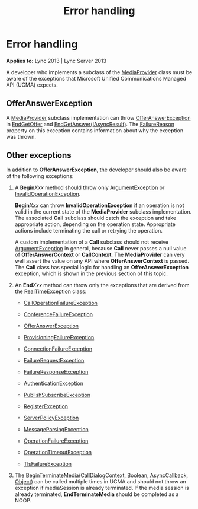 ﻿---
title: Error handling
TOCTitle: Error handling
ms:assetid: 039427ca-d9f6-4b31-986c-23db1850446c
ms:mtpsurl: https://msdn.microsoft.com/library/Dn466107(v=office.15)
ms:contentKeyID: 57103367
ms.date: 07/25/2014
mtps_version: v=office.15
---

# Error handling


**Applies to:** Lync 2013 | Lync Server 2013

A developer who implements a subclass of the [MediaProvider](https://msdn.microsoft.com/library/hh383767\(v=office.15\)) class must be aware of the exceptions that Microsoft Unified Communications Managed API (UCMA) expects.

## OfferAnswerException

A [MediaProvider](https://msdn.microsoft.com/library/hh383767\(v=office.15\)) subclass implementation can throw [OfferAnswerException](https://msdn.microsoft.com/library/hh382722\(v=office.15\)) in [EndGetOffer](https://msdn.microsoft.com/library/hh382852\(v=office.15\)) and [EndGetAnswer(IAsyncResult)](https://msdn.microsoft.com/library/hh383856\(v=office.15\)). The [FailureReason](https://msdn.microsoft.com/library/hh384728\(v=office.15\)) property on this exception contains information about why the exception was thrown.

## Other exceptions

In addition to **OfferAnswerException**, the developer should also be aware of the following exceptions:

1.  A **Begin***Xxx* method should throw only [ArgumentException](http://msdn2.microsoft.com/library/3w1b3114) or [InvalidOperationException](http://msdn2.microsoft.com/library/2asft85a).
    
    **Begin***Xxx* can throw **InvalidOperationException** if an operation is not valid in the current state of the **MediaProvider** subclass implementation. The associated **Call** subclass should catch the exception and take appropriate action, depending on the operation state. Appropriate actions include terminating the call or retrying the operation.
    
    A custom implementation of a **Call** subclass should not receive [ArgumentException](http://msdn2.microsoft.com/library/3w1b3114) in general, because **Call** never passes a null value of **OfferAnswerContext** or **CallContext**. The **MediaProvider** can very well assert the value on any API where **OfferAnswerContext** is passed. The **Call** class has special logic for handling an **OfferAnswerException** exception, which is shown in the previous section of this topic.

2.  An **End***Xxx* method can throw only the exceptions that are derived from the [RealTimeException](https://msdn.microsoft.com/library/hh385103\(v=office.15\)) class:
    
      - [CallOperationFailureException](https://msdn.microsoft.com/library/hh382522\(v=office.15\))
    
      - [ConferenceFailureException](https://msdn.microsoft.com/library/hh382829\(v=office.15\))
    
      - [OfferAnswerException](https://msdn.microsoft.com/library/hh382722\(v=office.15\))
    
      - [ProvisioningFailureException](https://msdn.microsoft.com/library/hh385160\(v=office.15\))
    
      - [ConnectionFailureException](https://msdn.microsoft.com/library/hh161695\(v=office.15\))
    
      - [FailureRequestException](https://msdn.microsoft.com/library/hh382870\(v=office.15\))
    
      - [FailureResponseException](https://msdn.microsoft.com/library/hh383231\(v=office.15\))
    
      - [AuthenticationException](https://msdn.microsoft.com/library/hh382813\(v=office.15\))
    
      - [PublishSubscribeException](https://msdn.microsoft.com/library/hh384897\(v=office.15\))
    
      - [RegisterException](https://msdn.microsoft.com/library/hh349227\(v=office.15\))
    
      - [ServerPolicyException](https://msdn.microsoft.com/library/hh349401\(v=office.15\))
    
      - [MessageParsingException](https://msdn.microsoft.com/library/hh365619\(v=office.15\))
    
      - [OperationFailureException](https://msdn.microsoft.com/library/hh161725\(v=office.15\))
    
      - [OperationTimeoutException](https://msdn.microsoft.com/library/hh380900\(v=office.15\))
    
      - [TlsFailureException](https://msdn.microsoft.com/library/hh366193\(v=office.15\))

3.  The [BeginTerminateMedia(CallDialogContext, Boolean, AsyncCallback, Object)](https://msdn.microsoft.com/library/hh350188\(v=office.15\)) can be called multiple times in UCMA and should not throw an exception if mediaSession is already terminated. If the media session is already terminated, **EndTerminateMedia** should be completed as a NOOP.

